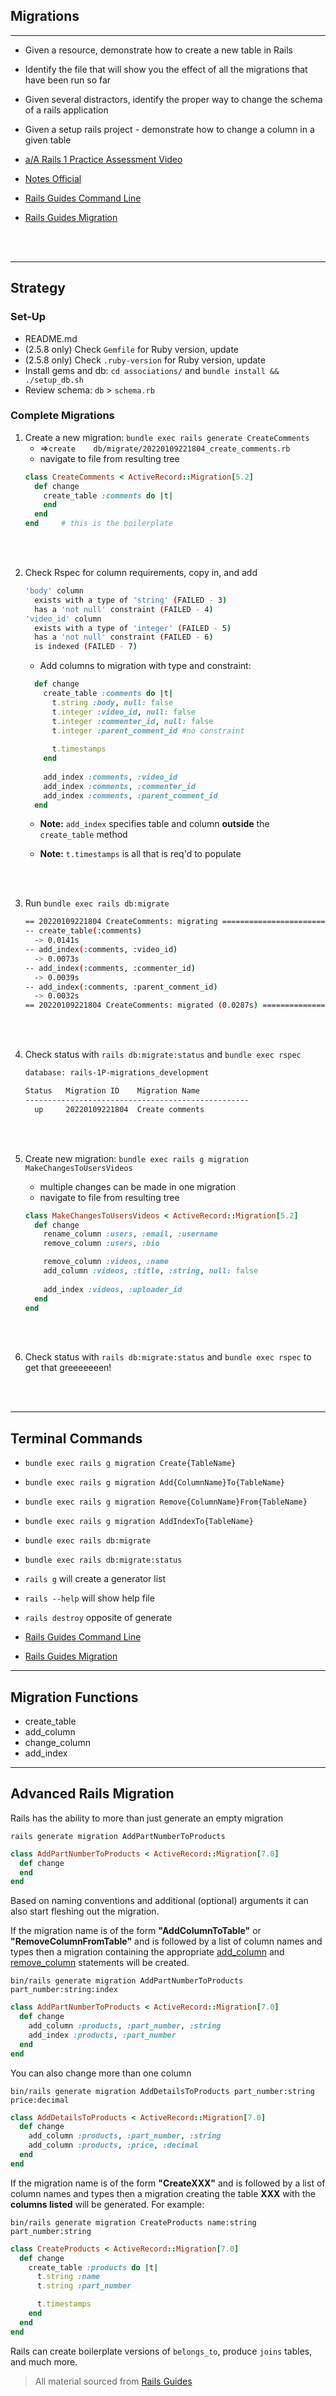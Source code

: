 ## Migrations 
-----

- Given a resource, demonstrate how to create a new table in Rails

- Identify the file that will show you the effect of all the migrations that have been run so far

- Given several distractors, identify the proper way to change the schema of a rails application

- Given a setup rails project - demonstrate how to change a column in a given table

- [a/A Rails 1 Practice Assessment Video](https://open.appacademy.io/learn/ch---nov-2021-ny-cohort/sql-draft/rails-1-practice---migrations)

- [Notes Official](https://github.com/appacademy/2021-11-29-NYC-Lecture-Notes/blob/main/w5d4-models-migrations/slides.md)

- [Rails Guides Command Line](https://guides.rubyonrails.org/command_line.html)

- [Rails Guides Migration](https://guides.rubyonrails.org/active_record_migrations.html)



<br><br/>

-----

## Strategy
### Set-Up
  - README.md
  - (2.5.8 only) Check `Gemfile` for Ruby version, update
  - (2.5.8 only) Check `.ruby-version` for Ruby version, update
  - Install gems and db: `cd associations/` and `bundle install && ./setup_db.sh`
  - Review schema: `db` > `schema.rb`

### Complete Migrations

1. Create a new migration: `bundle exec rails generate CreateComments`
    - =>`create    db/migrate/20220109221804_create_comments.rb`
    - navigate to file from resulting tree
    ```Ruby
    class CreateComments < ActiveRecord::Migration[5.2]
      def change
        create_table :comments do |t|
        end
      end
    end     # this is the boilerplate
    ```
  <br><br/>

2. Check Rspec for column requirements, copy in, and add
    ```bash
    'body' column
      exists with a type of 'string' (FAILED - 3)
      has a 'not null' constraint (FAILED - 4)
    'video_id' column
      exists with a type of 'integer' (FAILED - 5)
      has a 'not null' constraint (FAILED - 6)
      is indexed (FAILED - 7)
    ```

    - Add columns to migration with type and constraint:
    ```Ruby
      def change
        create_table :comments do |t|
          t.string :body, null: false
          t.integer :video_id, null: false
          t.integer :commenter_id, null: false
          t.integer :parent_comment_id #no constraint
          
          t.timestamps
        end
        
        add_index :comments, :video_id
        add_index :comments, :commenter_id
        add_index :comments, :parent_comment_id
      end
    ```
    
    - **Note:** `add_index` specifies table and column **outside** the `create_table` method
    
    - **Note:** `t.timestamps` is all that is req'd to populate   
    
    <br><br/>

3. Run `bundle exec rails db:migrate` 
    ```bash
    == 20220109221804 CreateComments: migrating ===================================
    -- create_table(:comments)
      -> 0.0141s
    -- add_index(:comments, :video_id)
      -> 0.0073s
    -- add_index(:comments, :commenter_id)
      -> 0.0039s
    -- add_index(:comments, :parent_comment_id)
      -> 0.0032s
    == 20220109221804 CreateComments: migrated (0.0287s) ==========================
    ```    
    <br><br/>

4. Check status with `rails db:migrate:status` and `bundle exec rspec`
    ```bash
    database: rails-1P-migrations_development

    Status   Migration ID    Migration Name
    --------------------------------------------------
      up     20220109221804  Create comments
    ```     
    <br><br/>

5. Create new migration: `bundle exec rails g migration MakeChangesToUsersVideos`
    - multiple changes can be made in one migration
    - navigate to file from resulting tree
    ```Ruby
    class MakeChangesToUsersVideos < ActiveRecord::Migration[5.2]
      def change
        rename_column :users, :email, :username
        remove_column :users, :bio

        remove_column :videos, :name
        add_column :videos, :title, :string, null: false
        
        add_index :videos, :uploader_id
      end
    end
    ```     
    <br><br/>

6. Check status with `rails db:migrate:status` and `bundle exec rspec` to get that greeeeeeen!

<br><br/>

-----

## Terminal Commands


- `bundle exec rails g migration Create{TableName}`

- `bundle exec rails g migration Add{ColumnName}To{TableName}`

- `bundle exec rails g migration Remove{ColumnName}From{TableName}`

- `bundle exec rails g migration AddIndexTo{TableName}`

- `bundle exec rails db:migrate`

- `bundle exec rails db:migrate:status`

- `rails g` will create a generator list

- `rails --help` will show help file

- `rails destroy` opposite of generate 

- [Rails Guides Command Line](https://guides.rubyonrails.org/command_line.html)

- [Rails Guides Migration](https://guides.rubyonrails.org/active_record_migrations.html)

-----

## Migration Functions

- create_table
- add_column
- change_column
- add_index


-----

## Advanced Rails Migration

Rails has the ability to more than just generate an empty migration

```
rails generate migration AddPartNumberToProducts
```
```Ruby
class AddPartNumberToProducts < ActiveRecord::Migration[7.0]
  def change
  end
end
```

Based on naming conventions and additional (optional) arguments it can also start fleshing out the migration.

If the migration name is of the form **"AddColumnToTable"** or **"RemoveColumnFromTable"** and is followed by a list of column names and types then a migration containing the appropriate [add_column](https://guides.rubyonrails.org/active_record_migrations.html#:~:text=containing%20the%20appropriate-,add_column,-and%20remove_column%20statements) and [remove_column](https://guides.rubyonrails.org/active_record_migrations.html#:~:text=appropriate%20add_column%20and-,remove_column,-statements%20will%20be) statements will be created.

```
bin/rails generate migration AddPartNumberToProducts part_number:string:index

```
```Ruby
class AddPartNumberToProducts < ActiveRecord::Migration[7.0]
  def change
    add_column :products, :part_number, :string
    add_index :products, :part_number
  end
end
```

You can also change more than one column

```
bin/rails generate migration AddDetailsToProducts part_number:string price:decimal
```
```Ruby
class AddDetailsToProducts < ActiveRecord::Migration[7.0]
  def change
    add_column :products, :part_number, :string
    add_column :products, :price, :decimal
  end
end
```

If the migration name is of the form **"CreateXXX"** and is followed by a list of column names and types then a migration creating the table **XXX** with the **columns listed** will be generated. For example:

```
bin/rails generate migration CreateProducts name:string part_number:string
```
```Ruby
class CreateProducts < ActiveRecord::Migration[7.0]
  def change
    create_table :products do |t|
      t.string :name
      t.string :part_number

      t.timestamps
    end
  end
end
```

Rails can create boilerplate versions of `belongs_to`, produce `joins` tables, and much more.

>All material sourced from [Rails Guides](https://guides.rubyonrails.org/active_record_migrations.html)



